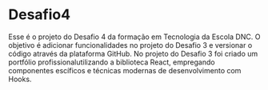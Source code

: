 # Desafio4
Esse é o projeto do Desafio 4 da formação em Tecnologia da Escola DNC. O objetivo é adicionar funcionalidades no projeto do Desafio 3 e versionar o código através da plataforma GitHub.
 No projeto do Desafio 3 foi criado  um portfólio profissionalutilizando a biblioteca React, empregando componentes escíficos e técnicas modernas de desenvolvimento com Hooks. 
                           
